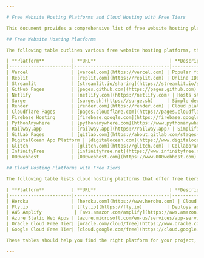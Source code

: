 ```yaml
---

# Free Website Hosting Platforms and Cloud Hosting with Free Tiers

This document provides a comprehensive list of free website hosting platforms and cloud hosting platforms that offer free tiers. These platforms are ideal for developers looking to deploy their applications without incurring costs. Each platform has its unique features and supports various technologies and applications, making them suitable for different development needs.

## Free Website Hosting Platforms

The following table outlines various free website hosting platforms, their URLs, descriptions, and the technologies or types of applications you can deploy on them. These platforms are specifically designed for hosting web applications and static sites at no cost.

| **Platform**          | **URL**                           | **Description**                                                   | **Technologies/Applications**                       |
|-----------------------|-----------------------------------|-------------------------------------------------------------------|----------------------------------------------------|
| Vercel                | [vercel.com](https://vercel.com) | Popular for hosting static and server-rendered applications.      | React, Next.js, Vue.js, Angular, static sites.     |
| Replit                | [replit.com](https://replit.com) | Online IDE for collaborative coding and deployment.               | Python, JavaScript, Ruby, HTML/CSS, and more.      |
| Streamlit             | [streamlit.io/sharing](https://streamlit.io/sharing) | Deploys interactive Python applications.                           | Python applications, data science dashboards.       |
| GitHub Pages          | [pages.github.com](https://pages.github.com) | Free hosting for static websites from GitHub repositories.        | HTML/CSS, JavaScript, static sites.                 |
| Netlify               | [netlify.com](https://netlify.com) | Hosts static sites and JAMstack applications with CI/CD.          | React, Vue.js, Angular, static sites, serverless functions. |
| Surge                 | [surge.sh](https://surge.sh)     | Simple deployment for static sites via command line.             | HTML/CSS, JavaScript, static sites.                 |
| Render                | [render.com](https://render.com) | Cloud platform for deploying web applications.                    | Node.js, Python, Ruby, static sites, Docker apps.   |
| Cloudflare Pages      | [pages.cloudflare.com](https://pages.cloudflare.com) | Fast hosting with CDN for static sites.                           | HTML/CSS, JavaScript, static sites.                 |
| Firebase Hosting      | [firebase.google.com](https://firebase.google.com) | Hosts web applications with backend services.                     | JavaScript, HTML/CSS, mobile apps, serverless functions. |
| PythonAnywhere        | [pythonanywhere.com](https://www.pythonanywhere.com) | Platform for hosting Python scripts and web apps.                | Python applications, web apps.                      |
| Railway.app           | [railway.app](https://railway.app) | Simplifies deployment for various frameworks and languages.       | Node.js, Python, Ruby, static sites.                |
| GitLab Pages          | [gitlab.com](https://about.gitlab.com/stages-devops-lifecycle/pages/) | Free hosting for static sites from GitLab repositories.          | HTML/CSS, JavaScript, static sites.                 |
| DigitalOcean App Platform | [digitalocean.com](https://www.digitalocean.com/products/app-platform/) | Deploys apps from GitHub or GitLab with a free tier.            | Node.js, Python, Go, static sites.                  |
| Glitch                | [glitch.com](https://glitch.com) | Collaborative platform for building and deploying web apps.      | Node.js, HTML/CSS, JavaScript.                      |
| InfinityFree          | [infinityfree.net](https://www.infinityfree.net) | Free hosting with PHP and MySQL support.                         | PHP, MySQL, HTML/CSS, JavaScript.                   |
| 000webhost            | [000webhost.com](https://www.000webhost.com) | Free web hosting with PHP, MySQL, and cPanel.                    | PHP, MySQL, HTML/CSS, JavaScript.                   |

## Cloud Hosting Platforms with Free Tiers

The following table lists cloud hosting platforms that offer free tiers. These platforms provide a range of cloud services, including compute, storage, and more, with a free tier that allows developers to deploy and test their applications at no cost.

| **Platform**          | **URL**                           | **Description**                                                   | **Technologies/Applications**                       |
|-----------------------|-----------------------------------|-------------------------------------------------------------------|----------------------------------------------------|
| Heroku                | [heroku.com](https://www.heroku.com) | Cloud platform for building, running, and operating applications. | Node.js, Python, Ruby, Java, PHP, Go, static sites. |
| Fly.io                | [fly.io](https://fly.io)         | Deploys applications globally with a free tier.                   | Node.js, Python, Go, Rust, static sites.            |
| AWS Amplify            | [aws.amazon.com/amplify](https://aws.amazon.com/amplify) | Fullstack framework for building secure, scalable applications.  | JavaScript, React, Vue.js, Angular, static sites.   |
| Azure Static Web Apps | [azure.microsoft.com/en-us/services/app-service/static](https://azure.microsoft.com/en-us/services/app-service/static) | Hosts static web apps with serverless APIs.                     | JavaScript, React, Vue.js, Angular, static sites.   |
| Oracle Cloud Free Tier| [oracle.com/cloud/free](https://www.oracle.com/cloud/free) | Free cloud services including compute and storage.               | Node.js, Python, Java, PHP, static sites.          |
| Google Cloud Free Tier| [cloud.google.com/free](https://cloud.google.com/free) | Free tier with various cloud services.                           | Node.js, Python, Java, Go, static sites.            |

These tables should help you find the right platform for your project, whether you're looking for a purely free hosting solution or a cloud platform with a free tier.

---
```

